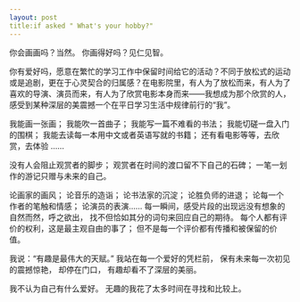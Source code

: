 ```yaml
---
layout: post
title:if asked " What's your hobby?"
---
```


你会画画吗？当然。
你画得好吗？见仁见智。

你有爱好吗，愿意在繁忙的学习工作中保留时间给它的活动？不同于放松式的运动或是追剧，更在于心灵契合的归属感？在电影院里，有人为了放松而来，有人为了喜欢的导演、演员而来，有人为了欣赏电影本身而来——我想成为那个欣赏的人，感受到某种深层的美震撼一个在平日学习生活中规律前行的“我”。

我能画一张画；
我能吹一首曲子；
我能写一篇不难看的书法；
我能切磋一盘入门的围棋；
我能去读每一本用中文或者英语写就的书籍；
还有看电影等等，去欣赏，去体验
……

没有人会阻止观赏者的脚步；
观赏者在时间的渡口留不下自己的石碑；
一笔一划作的游记只赠与未来的自己。

论画家的画风；
论音乐的造诣；
论书法家的沉淀；
论胜负师的进退；
论每一个作者的笔触和情感；
论演员的表演……
每一瞬间，感受片段的出现远没有想象的自然而然，呼之欲出，
找不但恰如其分的词句来回应自己的期待。
每个人都有评价的权利，这是最主观自由的事了；
但不是每一个评价都有传播和被保留的价值。


我说：“有趣是最伟大的天赋。”
我站在每一个爱好的凭栏前，
保有未来每一次初见的震撼惊艳，
却停在门口，
有趣却看不了深层的美丽。

我不认为自己有什么爱好。
无趣的我花了太多时间在寻找和比较上。




